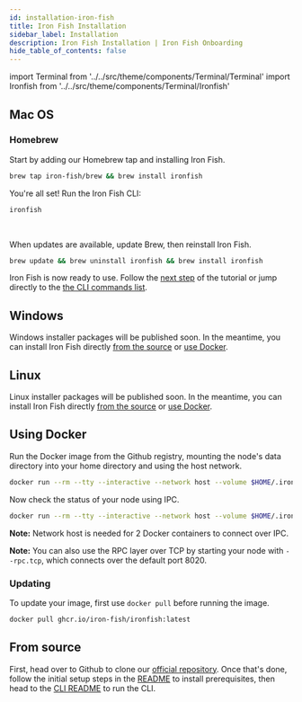 ```yaml
---
id: installation-iron-fish
title: Iron Fish Installation
sidebar_label: Installation
description: Iron Fish Installation | Iron Fish Onboarding
hide_table_of_contents: false
---
```


import Terminal from '../../src/theme/components/Terminal/Terminal'
import Ironfish from '../../src/theme/components/Terminal/Ironfish'

## Mac OS

### Homebrew

Start by adding our Homebrew tap and installing Iron Fish.

```sh
brew tap iron-fish/brew && brew install ironfish
```

You're all set! Run the Iron Fish CLI:

```sh
ironfish
```

<Terminal command={Ironfish} />

<br />

When updates are available, update Brew, then reinstall Iron Fish.

```sh
brew update && brew uninstall ironfish && brew install ironfish
```

Iron Fish is now ready to use. Follow the [next step](new_node.md) of the tutorial or jump directly to the [the CLI commands list](cli.md).

## Windows

Windows installer packages will be published soon. In the meantime, you can install Iron Fish directly [from the source](#from-source) or [use Docker](#using-docker).

## Linux

Linux installer packages will be published soon. In the meantime, you can install Iron Fish directly [from the source](#from-source) or [use Docker](#using-docker).

## Using Docker

Run the Docker image from the Github registry, mounting the node's data directory into your home directory and using the host network.

```sh
docker run --rm --tty --interactive --network host --volume $HOME/.ironfish:/root/.ironfish ghcr.io/iron-fish/ironfish:latest
```

Now check the status of your node using IPC.

```sh
docker run --rm --tty --interactive --network host --volume $HOME/.ironfish:/root/.ironfish ghcr.io/iron-fish/ironfish:latest status -f
```

**Note:** Network host is needed for 2 Docker containers to connect over IPC.

**Note:** You can also use the RPC layer over TCP by starting your node with `--rpc.tcp`, which connects over the default port 8020.

### Updating

To update your image, first use `docker pull` before running the image.

```sh
docker pull ghcr.io/iron-fish/ironfish:latest
```

## From source

First, head over to Github to clone our [official repository](https://github.com/iron-fish/ironfish). Once that's done, follow the initial setup steps in the [README](https://github.com/iron-fish/ironfish#initial-setup) to install prerequisites, then head to the [CLI README](https://github.com/iron-fish/ironfish/tree/master/ironfish-cli#use-scenarios) to run the CLI.
